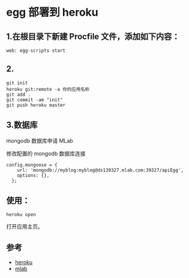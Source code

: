 # egg 部署到 heroku


## 1.在根目录下新建 Procfile 文件，添加如下内容：

```
web: egg-scripts start
```


## 2.

```
git init
heroku git:remote -a 你的应用名称
git add .
git commit -am "init"
git push heroku master
```


## 3.数据库

mongodb 数据库申请 MLab

修改配置的 mongodb 数据库连接

```
config.mongoose = {
    url: 'mongodb://myblog:myblog@ds139327.mlab.com:39327/apiEgg',
    options: {},
  };
```


## 使用：

```
heroku open
```

打开应用主页。


## 参考
- [heroku](https://www.heroku.com/)
- [mlab](https://mlab.com/)

